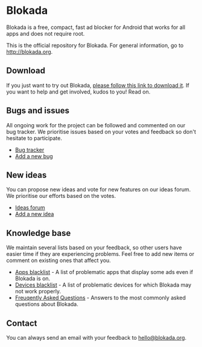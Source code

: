 # Blokada

Blokada is a free, compact, fast ad blocker for Android that works for all apps and does not require root.

This is the official repository for Blokada. For general information, go to http://blokada.org.

## Download

If you just want to try out Blokada, [please follow this link to download it](http://blokada.org/#download). If you want to help and get involved, kudos to you! Read on.

## Bugs and issues

All ongoing work for the project can be followed and commented on our bug tracker. We prioritise issues based on your votes and feedback so don't hesitate to participate.

- [Bug tracker](https://github.com/blokadaorg/blokada/issues)
- [Add a new bug](https://github.com/blokadaorg/blokada/issues/new)

## New ideas

You can propose new ideas and vote for new features on our ideas forum. We prioritise our efforts based on the votes.

- [Ideas forum](https://feedback.userreport.com/3ff9476e-fcde-4126-a718-6187ac075da7/#ideas/popular)
- [Add a new idea](https://feedback.userreport.com/3ff9476e-fcde-4126-a718-6187ac075da7/#submit/idea)

## Knowledge base

We maintain several lists based on your feedback, so other users have easier time if they are experiencing problems. Feel free to add new items or comment on existing ones that affect you.

- [Apps blacklist](https://github.com/blokadaorg/apps/issues) - A list of problematic apps that display some ads even if Blokada is on.
- [Devices blacklist](https://github.com/blokadaorg/devices/issues) - A list of problematic devices for which Blokada may not work properly.
- [Freuqently Asked Questions](https://github.com/blokadaorg/blokada/wiki/FAQ) - Answers to the most commonly asked questions about Blokada.

## Contact

You can always send an email with your feedback to hello@blokada.org.
